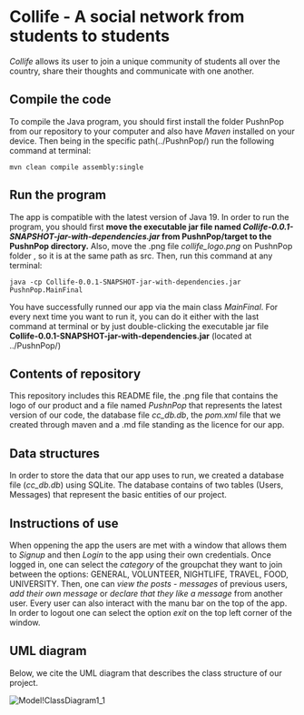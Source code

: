 # Collife - A social network from students to students 

*Collife* allows its user to join a unique community of students all over the country, share their thoughts and communicate with one another.

## Compile the code
To compile the Java program, you should first install the folder PushnPop from our repository to your computer and also have *Maven* installed on your device.
Then being in the specific path(../PushnPop/) run the following command at terminal:
```
mvn clean compile assembly:single
```

## Run the program
The app is compatible with the latest version of Java 19. 
In order to run the program, you should first **move the executable jar file named *Collife-0.0.1-SNAPSHOT-jar-with-dependencies.jar* from PushnPop/target to the PushnPop directory.** Also, move the .png file *collife_logo.png* on PushnPop folder , so it is at the same path as src.
Then, run this command at any terminal:
```
java -cp Collife-0.0.1-SNAPSHOT-jar-with-dependencies.jar PushnPop.MainFinal
```

You have successfully runned our app via the main class *MainFinal*.
For every next time you want to run it, you can do it either with the last command at terminal or by just double-clicking the executable jar file **Collife-0.0.1-SNAPSHOT-jar-with-dependencies.jar** (located at ../PushnPop/)

## Contents of repository
This repository includes this README file, the .png file that contains the logo of our product and a file named *PushnPop* that represents the latest version of our code, the database file *cc_db.db*, the *pom.xml* file that we created through maven and a .md file standing as the licence for our app.

## Data structures
In order to store the data that our app uses to run, we created a database file (*cc_db.db*) using SQLite.
The database contains of two tables (Users, Messages) that represent the basic entities of our project.

## Instructions of use
When oppening the app the users are met with a window that allows them to *Signup* and then *Login* to the app using their own credentials. 
Once logged in, one can select the *category* of the groupchat they want to join between the options: GENERAL, VOLUNTEER, NIGHTLIFE, TRAVEL, FOOD, UNIVERSITY. 
Then, one can *view the posts - messages* of previous users, *add their own message* or *declare that they like a message* from another user.
Every user can also interact with the manu bar on the top of the app.
In order to logout one can select the option *exit* on the top left corner of the window.

## UML diagram
Below, we cite the UML diagram that describes the class structure of our project.

![Model!ClassDiagram1_1](https://user-images.githubusercontent.com/115362627/212862039-dd2d8ea5-8079-4e2e-935a-f522f0d932c5.jpg)
